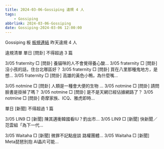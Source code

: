 ```yaml
---
title: 2024-03-06-Gossiping 違規 4 人
tags:
    - Gossiping
abbrlink: 2024-03-06-Gossiping
date: Gossiping-2024-03-06 12:00:00
---
```

Gossiping 板 [板規連結](https://www.ptt.cc/bbs/Gossiping/M.1637425085.A.07D.html)
昨天違規 4 人
<!-- more -->

違規清單
單日 [問卦] 不得超過 3 篇

3/05 fraternity □ [問卦] 養貓咪的人不會覺得養心酸…
3/05 fraternity □ [問卦] 沒小孩的話，住台北哪區好？
3/05 fraternity □ [問卦] 買在八里那種鬼地方，是想…
3/05 fraternity □ [問卦] 高雄的黃色小鴨，為什麼嘴…

3/05 notmine □ [問卦] 人類是一種會大便的生物 …
3/05 notmine □ [問卦] 請問臉書是掛掉了嗎？
3/05 notmine □ [問卦] 是不是天網已經佔據網路了？
3/05 notmine □ [問卦] 奇摩家族、ICQ、雅虎即時…

單日 [新聞] 不得超過 1 篇

3/05 LIN9 □ [新聞] 陳其邁衝韓國看IU？釣出市…
3/05 LIN9 □ [新聞] 快新聞／范雲組「為下一代…

3/05 Waitaha □ [新聞] 微罪不記點座談 路權團體…
3/05 Waitaha □ [新聞] Meta琵琶別抱 AI晶片可能…